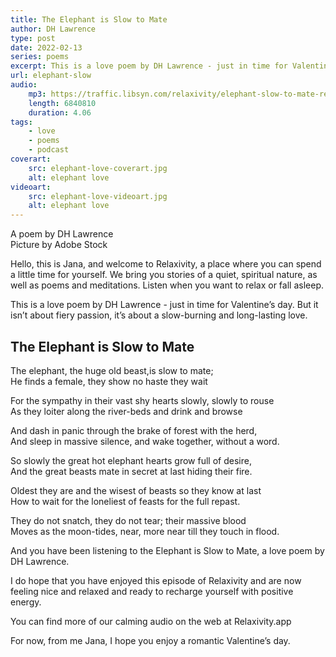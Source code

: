 ```yaml
---
title: The Elephant is Slow to Mate
author: DH Lawrence
type: post
date: 2022-02-13
series: poems
excerpt: This is a love poem by DH Lawrence - just in time for Valentine’s day.  But it isn’t about fiery passion, it’s about a slow-burning and long-lasting love.  
url: elephant-slow
audio:
    mp3: https://traffic.libsyn.com/relaxivity/elephant-slow-to-mate-relaxivity.mp3
    length: 6840810
    duration: 4.06
tags: 
    - love
    - poems
    - podcast
coverart:
    src: elephant-love-coverart.jpg
    alt: elephant love
videoart: 
    src: elephant-love-videoart.jpg
    alt: elephant love
---
```

A poem by DH Lawrence   
Picture by Adobe Stock


Hello, this is Jana, and welcome to Relaxivity, a place where you can spend a little time for yourself. We bring you stories of a quiet, spiritual nature, as well as poems and meditations. Listen when you want to relax or fall asleep.

This is a love poem by DH Lawrence - just in time for Valentine’s day.  But it isn’t about fiery passion, it’s about a slow-burning and long-lasting love. 

## The Elephant is Slow to Mate

The elephant, the huge old beast,is slow to mate;  
He finds a female, they show no haste they wait

For the sympathy in their vast shy hearts slowly, slowly to rouse  
As they loiter along the river-beds and drink and browse  

And dash in panic through the brake of forest with the herd,  
And sleep in massive silence, and wake together, without a word.  

So slowly the great hot elephant hearts grow full of desire,  
And the great beasts mate in secret at last hiding their fire.  

Oldest they are and the wisest of beasts so they know at last  
How to wait for the loneliest of feasts for the full repast.  

They do not snatch, they do not tear; their massive blood  
Moves as the moon-tides, near, more near till they touch in flood.

And you have been listening to the Elephant is Slow to Mate, a love poem by DH Lawrence. 

I do hope that you have enjoyed this episode of Relaxivity and are now feeling nice and relaxed and ready to recharge yourself with positive energy.
 
You can find more of our calming audio on the web at Relaxivity.app
 
For now, from me Jana, I hope you enjoy a romantic Valentine’s day. 



